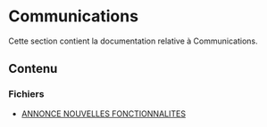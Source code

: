 # Communications

Cette section contient la documentation relative à Communications.

## Contenu


### Fichiers

- [ANNONCE NOUVELLES FONCTIONNALITES](./ANNONCE_NOUVELLES_FONCTIONNALITES.doctree)
